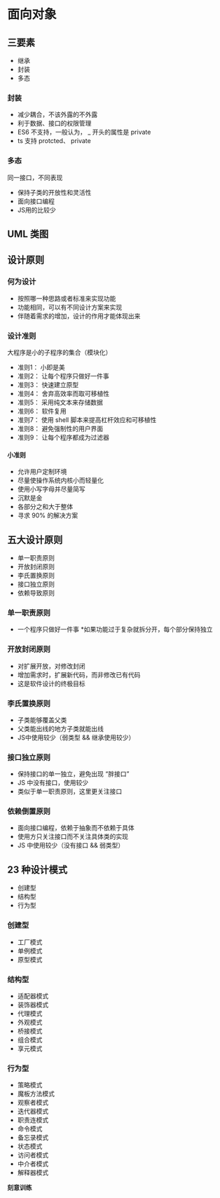 # 面向对象

## 三要素

* 继承
* 封装
* 多态

### 封装

* 减少耦合，不该外露的不外露
* 利于数据、接口的权限管理
* ES6 不支持，一般认为， _ 开头的属性是 private
* ts 支持 protcted、 private

### 多态

同一接口，不同表现
* 保持子类的开放性和灵活性
* 面向接口编程
* JS用的比较少

## UML 类图

## 设计原则

### 何为设计

* 按照哪一种思路或者标准来实现功能
* 功能相同，可以有不同设计方案来实现
* 伴随着需求的增加，设计的作用才能体现出来

### 设计准则

大程序是小的子程序的集合（模块化）

* 准则1： 小即是美
* 准则2： 让每个程序只做好一件事
* 准则3： 快速建立原型
* 准则4： 舍弃高效率而取可移植性
* 准则5： 采用纯文本来存储数据
* 准则6： 软件复用
* 准则7： 使用 shell 脚本来提高杠杆效应和可移植性
* 准则8： 避免强制性的用户界面
* 准则9： 让每个程序都成为过滤器

#### 小准则

* 允许用户定制环境
* 尽量使操作系统内核小而轻量化
* 使用小写字母并尽量简写
* 沉默是金
* 各部分之和大于整体
* 寻求 90% 的解决方案

## 五大设计原则

* 单一职责原则
* 开放封闭原则
* 李氏置换原则
* 接口独立原则
* 依赖导致原则

### 单一职责原则

* 一个程序只做好一件事
*如果功能过于复杂就拆分开，每个部分保持独立

### 开放封闭原则

* 对扩展开放，对修改封闭
* 增加需求时，扩展新代码，而非修改已有代码
* 这是软件设计的终极目标

### 李氏置换原则

* 子类能够覆盖父类
* 父类能出线的地方子类就能出线
* JS中使用较少（弱类型 && 继承使用较少）

### 接口独立原则

* 保持接口的单一独立，避免出现 “胖接口”
* JS 中没有接口，使用较少
* 类似于单一职责原则，这里更关注接口

### 依赖倒置原则
* 面向接口编程，依赖于抽象而不依赖于具体
* 使用方只关注接口而不关注具体类的实现
* JS 中使用较少（没有接口 && 弱类型）

## 23 种设计模式

* 创建型
* 结构型
* 行为型

### 创建型

* 工厂模式
* 单例模式
* 原型模式

### 结构型

* 适配器模式
* 装饰器模式
* 代理模式
* 外观模式
* 桥接模式
* 组合模式
* 享元模式

### 行为型

* 策略模式
* 魔板方法模式
* 观察者模式
* 迭代器模式
* 职责连模式
* 命令模式
* 备忘录模式
* 状态模式
* 访问者模式
* 中介者模式
* 解释器模式

**刻意训练**

